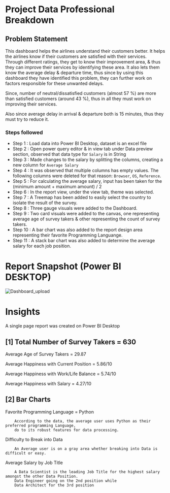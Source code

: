 # Project Data Professional Breakdown

## Problem Statement

This dashboard helps the airlines understand their customers better. It helps the airlines know if their customers are satisfied with their services. Through different ratings, they get to know their improvement area, & thus they can improve their services by identifying these area. It also lets them know the average delay & departure time, thus since by using this dashboard they have identified this problem, they can further work on factors responsible for these unwanted delays.

Since, number of neutral/dissatisfied customers (almost 57 %) are more than satisfied customers (around 43 %), thus in all they must work on improving their services. 

Also since average delay in arrival & departure both is 15 minutes, thus they must try to reduce it.


### Steps followed 

- Step 1 : Load data into Power BI Desktop, dataset is an excel file
- Step 2 : Open power query editor & in view tab under Data preview section, observed that data type for `Salary` is in String
- Step 3 : Made changes to the salary by splitting the columns, creating a new column for `Average Salary`
- Step 4 : It was observed that multiple columns has empty values. The following columns were deleted for that reason: `Browser`, `OS`, `Reference`.
- Step 5 : For calculating the average salary, input has been taken for the (minimum amount + maximum amount) / 2
- Step 6 : In the report view, under the view tab, theme was selected.
- Step 7 : A Treemap has been added to easily select the country to isolate the result of the survey.
- Step 8 : Three gauge visuals were added to the Dashboard.
- Step 9 : Two card visuals were added to the canvas, one representing average age of survey takers & other representing the count of survey takers.
- Step 10 : A bar chart was also added to the report design area representing their favorite Programming Languange. 
- Step 11 : A stack bar chart was also added to determine the average salary for each job position.
 
# Report Snapshot (Power BI DESKTOP)

 
![Dashboard_upload](https://github.com/user-attachments/assets/9f122f70-d8ef-4f82-8986-ce7902adbed7)

# Insights

A single page report was created on Power BI Desktop

## [1] Total Number of Survey Takers = 630

Average Age of Survey Takers = 29.87

Average Happiness with Current Position = 5.86/10

Average Happiness with Work/Life Balance = 5.74/10

Average Happiness with Salary = 4.27/10

## [2] Bar Charts

Favorite Programming Language = Python

        According to the data, the average user uses Python as their preferred programming Language, 
        do to its robust features for data processing.

Difficulty to Break into Data

        An Average user is on a gray area whether breaking into Data is difficult or easy.

Average Salary by Job Title

        A Data Scientist is the leading Job Title for the highest salary amongst the other Data Position. 
        Data Engineer going on the 2nd position while 
        Data Architect for the 3rd position
